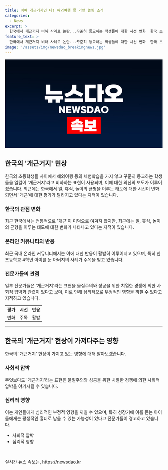 ```yaml
---
title: 아빠 개근거지인 나! 해외여행 못 가면 놀림 소개
categories:
  - News
excerpt: >
  한국에서 개근거지 비하 사례로 논란...꾸준히 등교하는 학생들에 대한 시선 변화  한국 초등학생의 해외여행 미참여를 비하하는 개근거지 표현이 논란. 개근에 대한 시선 변화, 학습과 놀이의 균형에 대한 태도 변화 등을 외신 소개. 한 아버지의 사례도 언급되며, 사회적 압박과 부정적 영향을 우려하는 전문가들 의견도 소개한다. SNS에서의 여가시간 가치 관점과 한국 청소년들의 학습 중심 라이프스타일에 대한 논의도 전한다.
feature_text: >
  한국에서 개근거지 비하 사례로 논란...꾸준히 등교하는 학생들에 대한 시선 변화  한국 초등학생의 해외여행 미참여를 비하하는 개근거지 표현이 논란. 개근에 대한 시선 변화, 학습과 놀이의 균형에 대한 태도 변화 등을 외신 소개. 한 아버지의 사례도 언급되며, 사회적 압박과 부정적 영향을 우려하는 전문가들 의견도 소개한다. SNS에서의 여가시간 가치 관점과 한국 청소년들의 학습 중심 라이프스타일에 대한 논의도 전한다.
image: '/assets/img/newsdao_breakingnews.jpg'
---
```


<p><img src="/assets/img/newsdao_breakingnews.jpg" alt="ontimetimes 속보" /></p>

<h2 data-ke-size="size26">한국의 '개근거지' 현상</h2>

<p data-ke-size="size16">한국의 초등학생들 사이에서 해외여행 등의 체험학습을 가지 않고 꾸준히 등교하는 학생들을 일컬어 '개근거지'라고 비하하는 표현이 사용되며, 이에 대한 외신의 보도가 이루어졌습니다. 최근에는 한국에서 일, 휴식, 놀이의 균형을 이루는 태도에 대한 시선이 변화되면서 '개근'에 대한 평가가 달라지고 있다는 지적이 있습니다.</p>

<h3><b>한국의 관점 변화</b></h3>

<p data-ke-size="size16">최근 한국에서는 전통적으로 '개근'이 미덕으로 여겨져 왔지만, 최근에는 일, 휴식, 놀이의 균형을 이루는 태도에 대한 변화가 나타나고 있다는 지적이 있습니다.</p>

<h3><b>온라인 커뮤니티의 반응</b></h3>

<p data-ke-size="size16">최근 국내 온라인 커뮤니티에서는 이에 대한 반응이 활발히 이루어지고 있으며, 특히 한 초등학교 4학년 아이를 둔 아버지의 사례가 주목을 받고 있습니다.</p>

<h3><b>전문가들의 관점</b></h3>

<p data-ke-size="size16">일부 전문가들은 '개근거지'라는 표현을 물질주의와 성공을 위한 치열한 경쟁에 의한 사회적 압박과 관련이 있다고 보며, 이로 인해 심리적으로 부정적인 영향을 끼칠 수 있다고 지적하고 있습니다.</p>

<table>
  <tbody>
    <tr>
      <td style="text-align: center; height: 17px;"><b>평가</b></td>
      <td style="text-align: center; height: 17px;"><b>시선</b></td>
      <td style="text-align: center; height: 17px;"><b>반응</b></td>
    </tr>
    <tr>
      <td style="text-align: center; height: 17px;">변화</td>
      <td style="text-align: center; height: 17px;">주목</td>
      <td style="text-align: center; height: 17px;">활발</td>
    </tr>
  </tbody>
</table>

<hr>

<h2 data-ke-size="size26">한국의 '개근거지' 현상이 가져다주는 영향</h2>

<p data-ke-size="size16">한국의 '개근거지' 현상이 가지고 있는 영향에 대해 알아보겠습니다.</p>

<h3><b>사회적 압박</b></h3>

<p data-ke-size="size16">무엇보다도 '개근거지'라는 표현은 물질주의와 성공을 위한 치열한 경쟁에 의한 사회적 압박을 야기시킬 수 있습니다.</p>

<h3><b>심리적 영향</b></h3>

<p data-ke-size="size16">이는 개인들에게 심리적인 부정적 영향을 끼칠 수 있으며, 특히 성장기에 이를 듣는 아이들에게는 평생적인 흉터로 남을 수 있는 가능성이 있다고 전문가들이 경고하고 있습니다.</p>

<ul>
  <li>사회적 압박</li>
  <li>심리적 영향</li>
</ul>

<p data-ke-size="size16">&nbsp;</p>
실시간 뉴스 속보는, <a href="https://newsdao.kr" rel="dofollow">https://newsdao.kr</a>


